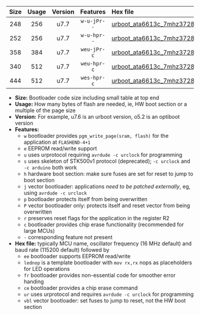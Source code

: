 |Size|Usage|Version|Features|Hex file|
|:-:|:-:|:-:|:-:|:--|
|248|256|u7.7|`w-u-jPr--`|[urboot_ata6613c_7mhz3728_9600bps_lednop_ur_vbl.hex](https://raw.githubusercontent.com/stefanrueger/urboot.hex/main/mcus/ata6613c/fcpu_7mhz3728/9600_bps/urboot_ata6613c_7mhz3728_9600bps_lednop_ur_vbl.hex)|
|252|256|u7.7|`w-u-hpr--`|[urboot_ata6613c_7mhz3728_9600bps_lednop_fr_ur.hex](https://raw.githubusercontent.com/stefanrueger/urboot.hex/main/mcus/ata6613c/fcpu_7mhz3728/9600_bps/urboot_ata6613c_7mhz3728_9600bps_lednop_fr_ur.hex)|
|358|384|u7.7|`weu-jPr-c`|[urboot_ata6613c_7mhz3728_9600bps_ee_lednop_fr_ce_ur_vbl.hex](https://raw.githubusercontent.com/stefanrueger/urboot.hex/main/mcus/ata6613c/fcpu_7mhz3728/9600_bps/urboot_ata6613c_7mhz3728_9600bps_ee_lednop_fr_ce_ur_vbl.hex)|
|340|512|u7.7|`weu-hpr-c`|[urboot_ata6613c_7mhz3728_9600bps_ee_lednop_fr_ce_ur.hex](https://raw.githubusercontent.com/stefanrueger/urboot.hex/main/mcus/ata6613c/fcpu_7mhz3728/9600_bps/urboot_ata6613c_7mhz3728_9600bps_ee_lednop_fr_ce_ur.hex)|
|444|512|u7.7|`wes-hpr-c`|[urboot_ata6613c_7mhz3728_9600bps_ee_lednop_fr_ce.hex](https://raw.githubusercontent.com/stefanrueger/urboot.hex/main/mcus/ata6613c/fcpu_7mhz3728/9600_bps/urboot_ata6613c_7mhz3728_9600bps_ee_lednop_fr_ce.hex)|

- **Size:** Bootloader code size including small table at top end
- **Usage:** How many bytes of flash are needed, ie, HW boot section or a multiple of the page size
- **Version:** For example, u7.6 is an urboot version, o5.2 is an optiboot version
- **Features:**
  + `w` bootloader provides `pgm_write_page(sram, flash)` for the application at `FLASHEND-4+1`
  + `e` EEPROM read/write support
  + `u` uses urprotocol requiring `avrdude -c urclock` for programming
  + `s` uses skeleton of STK500v1 protocol (deprecated); `-c urclock` and `-c arduino` both work
  + `h` hardware boot section: make sure fuses are set for reset to jump to boot section
  + `j` vector bootloader: applications *need to be patched externally*, eg, using `avrdude -c urclock`
  + `p` bootloader protects itself from being overwritten
  + `P` vector bootloader only: protects itself and reset vector from being overwritten
  + `r` preserves reset flags for the application in the register R2
  + `c` bootloader provides chip erase functionality (recommended for large MCUs)
  + `-` corresponding feature not present
- **Hex file:** typically MCU name, oscillator frequency (16 MHz default) and baud rate (115200 default) followed by
  + `ee` bootloader supports EEPROM read/write
  + `lednop` is a template bootloader with `mov rx,rx` nops as placeholders for LED operations
  + `fr` bootloader provides non-essential code for smoother error handing
  + `ce` bootloader provides a chip erase command
  + `ur` uses urprotocol and requires `avrdude -c urclock` for programming
  + `vbl` vector bootloader: set fuses to jump to reset, not the HW boot section
